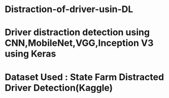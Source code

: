 # Distraction-of-driver-usin-DL
# Driver distraction detection using CNN,MobileNet,VGG,Inception V3 using Keras
# Dataset Used : State Farm Distracted Driver Detection(Kaggle)
